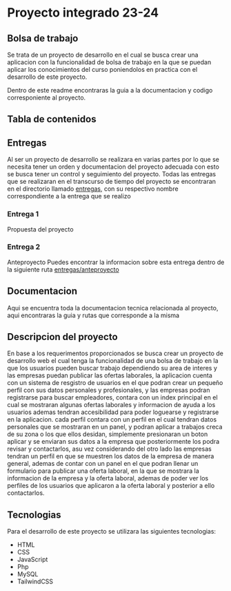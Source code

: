 # Proyecto integrado 23-24

## Bolsa de trabajo

Se trata de un proyecto de desarrollo en el cual se busca crear una aplicacion con la funcionalidad de bolsa de trabajo en la que se puedan aplicar los conocimientos del curso poniendolos en practica con el desarrollo de este proyecto.

Dentro de este readme encontraras la guia a la documentacion y codigo corresponiente al proyecto.

## Tabla de contenidos

## Entregas

Al ser un proyecto de desarrollo se realizara en varias partes por lo que se necesita tener un orden y documentacion del proyecto adecuada con esto se busca tener un control y seguimiento del proyecto.
Todas las entregas que se realizaran en el transcurso de tiempo del proyecto se encontraran en el directorio llamado [entregas](./entregas/), con su respectivo nombre correspondiente a la entrega que se realizo

### Entrega 1

Propuesta del proyecto

### Entrega 2

Anteproyecto
Puedes encontrar la informacion sobre esta entrega dentro de la siguiente ruta [entregas/anteproyecto](./entregas/anteproyecto/)

## Documentacion

Aqui se encuentra toda la documentacion tecnica relacionada al proyecto, aqui encontraras la guia y rutas que corresponde a la misma

## Descripcion del proyecto

En base a los requerimentos proporcionados se busca crear un proyecto de desarrollo web el cual tenga la funcionalidad de una bolsa de trabajo en la que los usuarios pueden buscar trabajo dependiendo su area de interes y las empresas puedan publicar las ofertas laborales, la aplicacion cuenta con un sistema de resgistro de usuarios en el que podran crear un pequeño perfil con sus datos personales y profesionales, y las empresas podran registrarse para buscar empleadores, contara con un index principal en el cual
se mostraran algunas ofertas laborales y informacion de ayuda a los usuarios ademas tendran accesibilidad para poder loguearse y registrarse en la aplicacion.
cada perfil contara con un perfil en el cual tendran datos personales que se mostraran en un panel, y podran aplicar a trabajos creca de su zona o los que ellos desidan, simplemente presionaran un boton aplicar y se enviaran sus datos a la empresa que posteriormente los podra revisar y contactarlos, asu vez considerando del otro lado las empresas tendran un perfil en que se muestren los datos de la empresa de manera general, ademas de contar con un panel en el que podran llenar un formulario para publicar una oferta laboral, en la que se mostrara la informacion de la empresa y la oferta laboral, ademas de poder ver los perfiles de los usuarios que aplicaron a la oferta laboral y posterior a ello contactarlos.

## Tecnologias

Para el desarrollo de este proyecto se utilizara las siguientes tecnologias:

- HTML
- CSS
- JavaScript
- Php
- MySQL
- TailwindCSS
